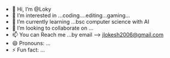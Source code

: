 - 👋 Hi, I’m @Loky
- 👀 I’m interested in ...coding....editing...gaming...
- 🌱 I’m currently learning ...bsc computer science with AI
- 💞️ I’m looking to collaborate on ...
- 📫 You can Reach me ...by email --> jlokesh2006@gmail.com 
- 😄 Pronouns: ...
- ⚡ Fun fact: ...

<!---
Loky-aish/Loky-aish is a ✨ special ✨ repository because its `README.md` (this file) appears on your GitHub profile.
You can click the Preview link to take a look at your changes.
--->
